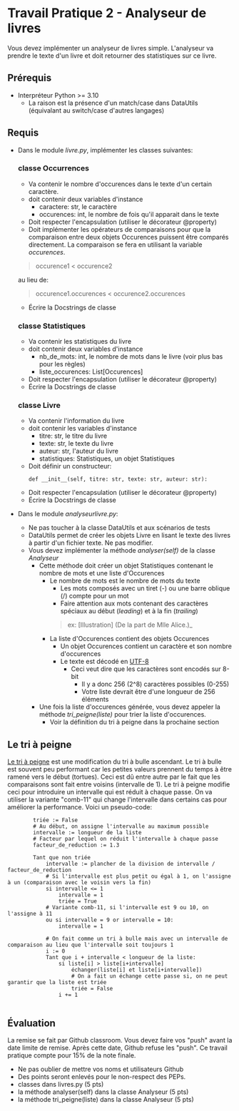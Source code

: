 # Travail Pratique 2 - Analyseur de livres
Vous devez implémenter un analyseur de livres simple. L'analyseur va prendre le texte d'un livre et doit retourner des
statistiques sur ce livre.

## Prérequis
- Interpréteur Python >= 3.10
  - La raison est la présence d'un match/case dans DataUtils (équivalant au switch/case d'autres langages)

## Requis
- Dans le module *livre.py*, implémenter les classes suivantes:
    ### classe Occurrences
    - Va contenir le nombre d'occurences dans le texte d'un certain caractère.
    - doit contenir deux variables d'instance
      - caractere: str, le caractère
      - occurences: int, le nombre de fois qu'il apparait dans le texte
    - Doit respecter l'encapsulation (utiliser le décorateur @property)
    - Doit implémenter les opérateurs de comparaisons pour que la comparaison entre deux objets Occurences puissent être
comparés directement. La comparaison se fera en utilisant la variable *occurences*.
    > occurence1 < occurence2
    
    au lieu de:
    > occurence1.occurences < occurence2.occurences

    - Écrire la Docstrings de classe
    
    ### classe Statistiques
    - Va contenir les statistiques du livre
    - doit contenir deux variables d'instance
      - nb_de_mots: int, le nombre de mots dans le livre (voir plus bas pour les règles)
      - liste_occurences: List[Occurences]
    - Doit respecter l'encapsulation (utiliser le décorateur @property)
    - Écrire la Docstrings de classe

    ### classe Livre
    - Va contenir l'information du livre
    - doit contenir les variables d'instance
      - titre: str, le titre du livre
      - texte: str, le texte du livre
      - auteur: str, l'auteur du livre
      - statistiques: Statistiques, un objet Statistiques
    - Doit définir un constructeur:
        ```
       def __init__(self, titre: str, texte: str, auteur: str):
      ```
    - Doit respecter l'encapsulation (utiliser le décorateur @property)
    - Écrire la Docstrings de classe
  
- Dans le module *analyseurlivre.py*:
    - Ne pas toucher à la classe DataUtils et aux scénarios de tests
    - DataUtils permet de créer les objets Livre en lisant le texte des livres à partir d'un fichier texte. Ne pas modifier.
    - Vous devez implémenter la méthode *analyser(self)* de la classe *Analyseur*
      - Cette méthode doit créer un objet Statistiques contenant le nombre de mots et une liste d'Occurences
        - Le nombre de mots est le nombre de mots du texte
          - Les mots composés avec un tiret (-) ou une barre oblique (/) compte pour un mot
          - Faire attention aux mots contenant des caractères spéciaux au début (*leading*) et à la fin (*trailing*)
          > ex: [Illustration] (De la part de Mlle Alice.)_
        - La liste d'Occurences contient des objets Occurences
          - Un objet Occurences contient un caractère et son nombre d'occurences
          - Le texte est décodé en [UTF-8](https://fr.wikipedia.org/wiki/UTF-8)
            - Ceci veut dire que les caractères sont encodés sur 8-bit
              - Il y a donc 256 (2^8) caractères possibles (0-255)
              - Votre liste devrait être d'une longueur de 256 éléments
      - Une fois la liste d'occurences générée, vous devez appeler la méthode *tri_peigne(liste)* pour trier la liste d'occurences.
        - Voir la définition du tri à peigne dans la prochaine section
      
    
## Le tri à peigne
[Le tri à peigne](https://fr.wikipedia.org/wiki/Tri_%C3%A0_peigne) est une modification du tri à bulle ascendant. Le tri à bulle
est souvent peu performant car les petites valeurs prennent du temps à être ramené vers le début (tortues). Ceci est dû
entre autre par le fait que les comparaisons sont fait entre voisins (intervalle de 1). Le tri à peigne modifie ceci pour 
introduire un intervalle qui est réduit à chaque passe. On va utiliser la variante "comb-11" qui change l'intervalle dans certains
cas pour améliorer la performance. Voici un pseudo-code:

```
        triée := False
        # Au début, on assigne l'intervalle au maximum possible
        intervalle := longueur de la liste
        # Facteur par lequel on réduit l'intervalle à chaque passe
        facteur_de_reduction := 1.3

        Tant que non triée
            intervalle := plancher de la division de intervalle / facteur_de_reduction
            # Si l'intervalle est plus petit ou égal à 1, on l'assigne à un (comparaison avec le voisin vers la fin)
            si intervalle <= 1
                intervalle = 1
                triée = True
            # Variante comb-11, si l'intervalle est 9 ou 10, on l'assigne à 11 
            ou si intervalle = 9 or intervalle = 10:
                intervalle = 1

            # On fait comme un tri à bulle mais avec un intervalle de comparaison au lieu que l'intervalle soit toujours 1
            i := 0
            Tant que i + intervalle < longueur de la liste:
                si liste[i] > liste[i+intervalle]
                    échanger(liste[i] et liste[i+intervalle])
                    # On a fait un échange cette passe si, on ne peut garantir que la liste est triée
                    triée = False
                i += 1


```
        
## Évaluation
La remise se fait par Github classroom. Vous devez faire vos "push" avant la date limite de remise. Après cette date, Github
refuse les "push". Ce travail pratique compte pour 15% de la note finale.

- Ne pas oublier de mettre vos noms et utilisateurs Github
- Des points seront enlevés pour le non-respect des PEPs.
- classes dans livres.py (5 pts)
- la méthode analyser(self) dans la classe Analyseur (5 pts)
- la méthode tri_peigne(liste) dans la classe Analyseur (5 pts)
    